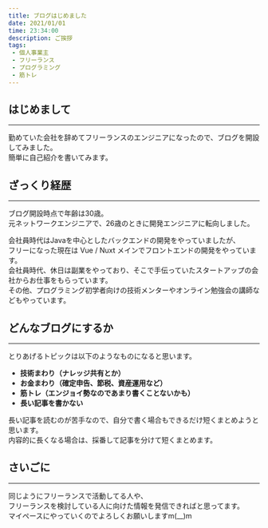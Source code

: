 ```yaml
---
title: ブログはじめました
date: 2021/01/01
time: 23:34:00
description: ご挨拶
tags:
 - 個人事業主
 - フリーランス
 - プログラミング
 - 筋トレ
---
```


## はじめまして
---
勤めていた会社を辞めてフリーランスのエンジニアになったので、ブログを開設してみました。  
簡単に自己紹介を書いてみます。

## ざっくり経歴
---
ブログ開設時点で年齢は30歳。  
元ネットワークエンジニアで、26歳のときに開発エンジニアに転向しました。

会社員時代はJavaを中心としたバックエンドの開発をやっていましたが、  
フリーになった現在は Vue / Nuxt メインでフロントエンドの開発をやっています。  
会社員時代、休日は副業をやっており、そこで手伝っていたスタートアップの会社からお仕事をもらっています。  
その他、プログラミング初学者向けの技術メンターやオンライン勉強会の講師などもやっています。

## どんなブログにするか
---
とりあげるトピックは以下のようなものになると思います。
- **技術まわり（ナレッジ共有とか）**
- **お金まわり（確定申告、節税、資産運用など）**
- **筋トレ（エンジョイ勢なのであまり書くことないかも）**
- **長い記事を書かない**
  
  
長い記事を読むのが苦手なので、自分で書く場合もできるだけ短くまとめようと思います。  
内容的に長くなる場合は、採番して記事を分けて短くまとめます。
## さいごに
---
同じようにフリーランスで活動してる人や、  
フリーランスを検討している人に向けた情報を発信できればと思ってます。  
マイペースにやっていくのでよろしくお願いしますm(__)m